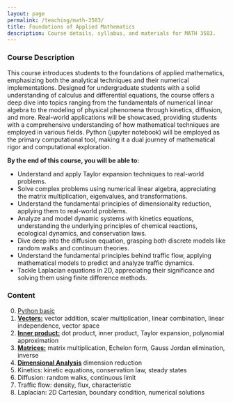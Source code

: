 ```yaml
---
layout: page
permalink: /teaching/math-3583/
title: Foundations of Applied Mathematics
description: Course details, syllabus, and materials for MATH 3583.
---
```


### Course Description
This course introduces students to the foundations of applied mathematics, emphasizing both the analytical techniques and their numerical implementations.
Designed for undergraduate students with a solid understanding of calculus and differential equations,
the course offers a deep dive into topics ranging from the fundamentals of numerical linear algebra to the modeling of physical phenomena through kinetics, diffusion, and more.
Real-world applications will be showcased, 
providing students with a comprehensive understanding of how mathematical techniques are employed
in various fields. Python (jupyter notebook) will be employed as the primary computational tool,
making it a dual journey of mathematical rigor and computational exploration.

**By the end of this course, you will be able to:**
* Understand and apply Taylor expansion techniques to real-world problems.
* Solve complex problems using numerical linear algebra, appreciating the matrix multiplication, eigenvalues, and transformations.
* Understand the fundamental principles of dimensionality reduction, applying them to real-world problems.
* Analyze and model dynamic systems with kinetics equations, understanding the underlying principles of chemical reactions, ecological dynamics, and conservation laws.
* Dive deep into the diffusion equation, grasping both discrete models like random walks and continuum theories.
* Understand the fundamental principles behind traffic flow, applying mathematical models to predict and analyze traffic dynamics.
* Tackle Laplacian equations in 2D, appreciating their significance and solving them using finite difference methods.

### Content
<ol start="0">
    <li><a href="/teaching/math-3583/0_python_basic/">Python basic</a></li>
    <li><strong><a href="/teaching/math-3583/1_vector/">Vectors:</a></strong> vector addition, scaler multiplication, linear combination, linear independence, vector space</li>
    <li><strong><a href="/teaching/math-3583/2_inner_product/">Inner product:</a></strong> dot product, inner product, Taylor expansion, polynomial approximation</li>
    <li><strong><a href="/teaching/math-3583/3_matrices/">Matrices:</a></strong> matrix multiplication, Echelon form, Gauss Jordan elimination, inverse</li>
    <li><strong><a href="/teaching/math-3583/4_dimensional_analysis/">Dimensional Analysis</a></strong> dimension reduction</li>
    <li>Kinetics: kinetic equations, conservation law, steady states</li>
    <li>Diffusion: random walks, continuous limit</li>
    <li>Traffic flow: density, flux, characteristic</li>
    <li>Laplacian: 2D Cartesian, boundary condition, numerical solutions</li>
</ol>
